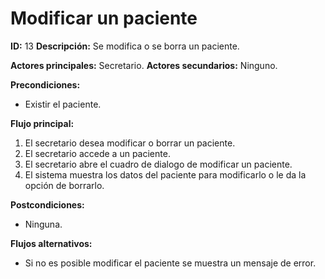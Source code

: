 # **Modificar un paciente**
**ID:** 13 **Descripción:** Se modifica o se borra un paciente.

**Actores principales:** Secretario.    **Actores secundarios:** Ninguno.

**Precondiciones:**
- Existir el paciente.

**Flujo principal:**
1. El secretario desea modificar o borrar un paciente.
2. El secretario accede a un paciente.
3. El secretario abre el cuadro de dialogo de modificar un paciente.
4. El sistema muestra los datos del paciente para modificarlo o le da la opción de borrarlo.


**Postcondiciones:**
- Ninguna.

**Flujos alternativos:**
- Si no es posible modificar el paciente se muestra un mensaje de error.
